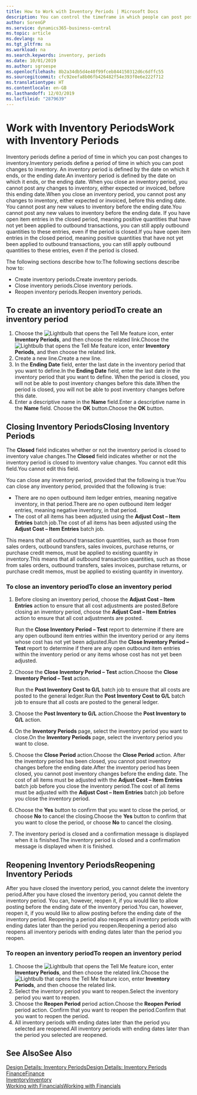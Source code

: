 ```yaml
---
title: How to Work with Inventory Periods | Microsoft Docs
description: You can control the timeframe in which people can post post changes to inventory by defining inventory periods.
author: SorenGP
ms.service: dynamics365-business-central
ms.topic: article
ms.devlang: na
ms.tgt_pltfrm: na
ms.workload: na
ms.search.keywords: inventory, periods
ms.date: 10/01/2019
ms.author: sgroespe
ms.openlocfilehash: 8b2a34db5d4e40f99fceb844150312d6c6dffc55
ms.sourcegitcommit: cfc92eefa8b06fb426482f54e393f0e6e222f712
ms.translationtype: HT
ms.contentlocale: en-GB
ms.lasthandoff: 12/03/2019
ms.locfileid: "2879639"
---
```

# <a name="work-with-inventory-periods"></a><span data-ttu-id="4f20e-103">Work with Inventory Periods</span><span class="sxs-lookup"><span data-stu-id="4f20e-103">Work with Inventory Periods</span></span>
<span data-ttu-id="4f20e-104">Inventory periods define a period of time in which you can post changes to inventory.</span><span class="sxs-lookup"><span data-stu-id="4f20e-104">Inventory periods define a period of time in which you can post changes to inventory.</span></span> <span data-ttu-id="4f20e-105">An inventory period is defined by the date on which it ends, or the ending date.</span><span class="sxs-lookup"><span data-stu-id="4f20e-105">An inventory period is defined by the date on which it ends, or the ending date.</span></span> <span data-ttu-id="4f20e-106">When you close an inventory period, you cannot post any changes to inventory, either expected or invoiced, before this ending date.</span><span class="sxs-lookup"><span data-stu-id="4f20e-106">When you close an inventory period, you cannot post any changes to inventory, either expected or invoiced, before this ending date.</span></span> <span data-ttu-id="4f20e-107">You cannot post any new values to inventory before the ending date.</span><span class="sxs-lookup"><span data-stu-id="4f20e-107">You cannot post any new values to inventory before the ending date.</span></span> <span data-ttu-id="4f20e-108">If you have open item entries in the closed period, meaning positive quantities that have not yet been applied to outbound transactions, you can still apply outbound quantities to these entries, even if the period is closed.</span><span class="sxs-lookup"><span data-stu-id="4f20e-108">If you have open item entries in the closed period, meaning positive quantities that have not yet been applied to outbound transactions, you can still apply outbound quantities to these entries, even if the period is closed.</span></span>  

<span data-ttu-id="4f20e-109">The following sections describe how to:</span><span class="sxs-lookup"><span data-stu-id="4f20e-109">The following sections describe how to:</span></span>

* <span data-ttu-id="4f20e-110">Create inventory periods.</span><span class="sxs-lookup"><span data-stu-id="4f20e-110">Create inventory periods.</span></span>  
* <span data-ttu-id="4f20e-111">Close inventory periods.</span><span class="sxs-lookup"><span data-stu-id="4f20e-111">Close inventory periods.</span></span>  
* <span data-ttu-id="4f20e-112">Reopen inventory periods.</span><span class="sxs-lookup"><span data-stu-id="4f20e-112">Reopen inventory periods.</span></span>  

## <a name="to-create-an-inventory-period"></a><span data-ttu-id="4f20e-113">To create an inventory period</span><span class="sxs-lookup"><span data-stu-id="4f20e-113">To create an inventory period</span></span>  
1. <span data-ttu-id="4f20e-114">Choose the ![Lightbulb that opens the Tell Me feature](media/ui-search/search_small.png "Tell me what you want to do") icon, enter **Inventory Periods**, and then choose the related link.</span><span class="sxs-lookup"><span data-stu-id="4f20e-114">Choose the ![Lightbulb that opens the Tell Me feature](media/ui-search/search_small.png "Tell me what you want to do") icon, enter **Inventory Periods**, and then choose the related link.</span></span>  
2. <span data-ttu-id="4f20e-115">Create a new line.</span><span class="sxs-lookup"><span data-stu-id="4f20e-115">Create a new line.</span></span>  
3. <span data-ttu-id="4f20e-116">In the **Ending Date** field, enter the last date in the inventory period that you want to define.</span><span class="sxs-lookup"><span data-stu-id="4f20e-116">In the **Ending Date** field, enter the last date in the inventory period that you want to define.</span></span> <span data-ttu-id="4f20e-117">When the period is closed, you will not be able to post inventory changes before this date.</span><span class="sxs-lookup"><span data-stu-id="4f20e-117">When the period is closed, you will not be able to post inventory changes before this date.</span></span>  
4. <span data-ttu-id="4f20e-118">Enter a descriptive name in the **Name** field.</span><span class="sxs-lookup"><span data-stu-id="4f20e-118">Enter a descriptive name in the **Name** field.</span></span> <span data-ttu-id="4f20e-119">Choose the **OK** button.</span><span class="sxs-lookup"><span data-stu-id="4f20e-119">Choose the **OK** button.</span></span>  

## <a name="closing-inventory-periods"></a><span data-ttu-id="4f20e-120">Closing Inventory Periods</span><span class="sxs-lookup"><span data-stu-id="4f20e-120">Closing Inventory Periods</span></span>  
<span data-ttu-id="4f20e-121">The **Closed** field indicates whether or not the inventory period is closed to inventory value changes.</span><span class="sxs-lookup"><span data-stu-id="4f20e-121">The **Closed** field indicates whether or not the inventory period is closed to inventory value changes.</span></span> <span data-ttu-id="4f20e-122">You cannot edit this field.</span><span class="sxs-lookup"><span data-stu-id="4f20e-122">You cannot edit this field.</span></span>  

<span data-ttu-id="4f20e-123">You can close any inventory period, provided that the following is true:</span><span class="sxs-lookup"><span data-stu-id="4f20e-123">You can close any inventory period, provided that the following is true:</span></span>  

* <span data-ttu-id="4f20e-124">There are no open outbound item ledger entries, meaning negative inventory, in that period.</span><span class="sxs-lookup"><span data-stu-id="4f20e-124">There are no open outbound item ledger entries, meaning negative inventory, in that period.</span></span>  
* <span data-ttu-id="4f20e-125">The cost of all items has been adjusted using the **Adjust Cost – Item Entries** batch job.</span><span class="sxs-lookup"><span data-stu-id="4f20e-125">The cost of all items has been adjusted using the **Adjust Cost – Item Entries** batch job.</span></span>  

<span data-ttu-id="4f20e-126">This means that all outbound transaction quantities, such as those from sales orders, outbound transfers, sales invoices, purchase returns, or purchase credit memos, must be applied to existing quantity in inventory.</span><span class="sxs-lookup"><span data-stu-id="4f20e-126">This means that all outbound transaction quantities, such as those from sales orders, outbound transfers, sales invoices, purchase returns, or purchase credit memos, must be applied to existing quantity in inventory.</span></span>  

### <a name="to-close-an-inventory-period"></a><span data-ttu-id="4f20e-127">To close an inventory period</span><span class="sxs-lookup"><span data-stu-id="4f20e-127">To close an inventory period</span></span>  
1. <span data-ttu-id="4f20e-128">Before closing an inventory period, choose the **Adjust Cost – Item Entries** action to ensure that all cost adjustments are posted.</span><span class="sxs-lookup"><span data-stu-id="4f20e-128">Before closing an inventory period, choose the **Adjust Cost – Item Entries** action to ensure that all cost adjustments are posted.</span></span>

     <span data-ttu-id="4f20e-129">Run the **Close Inventory Period – Test** report to determine if there are any open outbound item entries within the inventory period or any items whose cost has not yet been adjusted.</span><span class="sxs-lookup"><span data-stu-id="4f20e-129">Run the **Close Inventory Period – Test** report to determine if there are any open outbound item entries within the inventory period or any items whose cost has not yet been adjusted.</span></span>  
2. <span data-ttu-id="4f20e-130">Choose the **Close Inventory Period – Test** action.</span><span class="sxs-lookup"><span data-stu-id="4f20e-130">Choose the **Close Inventory Period – Test** action.</span></span>  

     <span data-ttu-id="4f20e-131">Run the **Post Inventory Cost to G/L** batch job to ensure that all costs are posted to the general ledger.</span><span class="sxs-lookup"><span data-stu-id="4f20e-131">Run the **Post Inventory Cost to G/L** batch job to ensure that all costs are posted to the general ledger.</span></span>  
3. <span data-ttu-id="4f20e-132">Choose the **Post Inventory to G/L** action.</span><span class="sxs-lookup"><span data-stu-id="4f20e-132">Choose the **Post Inventory to G/L** action.</span></span>  
4. <span data-ttu-id="4f20e-133">On the **Inventory Periods** page, select the inventory period you want to close.</span><span class="sxs-lookup"><span data-stu-id="4f20e-133">On the **Inventory Periods** page, select the inventory period you want to close.</span></span>  
5. <span data-ttu-id="4f20e-134">Choose the **Close Period** action.</span><span class="sxs-lookup"><span data-stu-id="4f20e-134">Choose the **Close Period** action.</span></span> <span data-ttu-id="4f20e-135">After the inventory period has been closed, you cannot post inventory changes before the ending date.</span><span class="sxs-lookup"><span data-stu-id="4f20e-135">After the inventory period has been closed, you cannot post inventory changes before the ending date.</span></span> <span data-ttu-id="4f20e-136">The cost of all items must be adjusted with the **Adjust Cost – Item Entries** batch job before you close the inventory period.</span><span class="sxs-lookup"><span data-stu-id="4f20e-136">The cost of all items must be adjusted with the **Adjust Cost – Item Entries** batch job before you close the inventory period.</span></span>  
6. <span data-ttu-id="4f20e-137">Choose the **Yes** button to confirm that you want to close the period, or choose **No** to cancel the closing.</span><span class="sxs-lookup"><span data-stu-id="4f20e-137">Choose the **Yes** button to confirm that you want to close the period, or choose **No** to cancel the closing.</span></span>  
7. <span data-ttu-id="4f20e-138">The inventory period is closed and a confirmation message is displayed when it is finished.</span><span class="sxs-lookup"><span data-stu-id="4f20e-138">The inventory period is closed and a confirmation message is displayed when it is finished.</span></span>  

## <a name="reopening-inventory-periods"></a><span data-ttu-id="4f20e-139">Reopening Inventory Periods</span><span class="sxs-lookup"><span data-stu-id="4f20e-139">Reopening Inventory Periods</span></span>  
<span data-ttu-id="4f20e-140">After you have closed the inventory period, you cannot delete the inventory period.</span><span class="sxs-lookup"><span data-stu-id="4f20e-140">After you have closed the inventory period, you cannot delete the inventory period.</span></span> <span data-ttu-id="4f20e-141">You can, however, reopen it, if you would like to allow posting before the ending date of the inventory period.</span><span class="sxs-lookup"><span data-stu-id="4f20e-141">You can, however, reopen it, if you would like to allow posting before the ending date of the inventory period.</span></span> <span data-ttu-id="4f20e-142">Reopening a period also reopens all inventory periods with ending dates later than the period you reopen.</span><span class="sxs-lookup"><span data-stu-id="4f20e-142">Reopening a period also reopens all inventory periods with ending dates later than the period you reopen.</span></span>  

### <a name="to-reopen-an-inventory-period"></a><span data-ttu-id="4f20e-143">To reopen an inventory period</span><span class="sxs-lookup"><span data-stu-id="4f20e-143">To reopen an inventory period</span></span>  
1. <span data-ttu-id="4f20e-144">Choose the ![Lightbulb that opens the Tell Me feature](media/ui-search/search_small.png "Tell me what you want to do") icon, enter **Inventory Periods**, and then choose the related link.</span><span class="sxs-lookup"><span data-stu-id="4f20e-144">Choose the ![Lightbulb that opens the Tell Me feature](media/ui-search/search_small.png "Tell me what you want to do") icon, enter **Inventory Periods**, and then choose the related link.</span></span>  
2. <span data-ttu-id="4f20e-145">Select the inventory period you want to reopen.</span><span class="sxs-lookup"><span data-stu-id="4f20e-145">Select the inventory period you want to reopen.</span></span>  
3. <span data-ttu-id="4f20e-146">Choose the **Reopen Period** period action.</span><span class="sxs-lookup"><span data-stu-id="4f20e-146">Choose the **Reopen Period** period action.</span></span> <span data-ttu-id="4f20e-147">Confirm that you want to reopen the period.</span><span class="sxs-lookup"><span data-stu-id="4f20e-147">Confirm that you want to reopen the period.</span></span>  
4. <span data-ttu-id="4f20e-148">All inventory periods with ending dates later than the period you selected are reopened.</span><span class="sxs-lookup"><span data-stu-id="4f20e-148">All inventory periods with ending dates later than the period you selected are reopened.</span></span>  

## <a name="see-also"></a><span data-ttu-id="4f20e-149">See Also</span><span class="sxs-lookup"><span data-stu-id="4f20e-149">See Also</span></span>  
[<span data-ttu-id="4f20e-150">Design Details: Inventory Periods</span><span class="sxs-lookup"><span data-stu-id="4f20e-150">Design Details: Inventory Periods</span></span>](design-details-inventory-periods.md)  
[<span data-ttu-id="4f20e-151">Finance</span><span class="sxs-lookup"><span data-stu-id="4f20e-151">Finance</span></span>](finance.md)  
[<span data-ttu-id="4f20e-152">Inventory</span><span class="sxs-lookup"><span data-stu-id="4f20e-152">Inventory</span></span>](inventory-manage-inventory.md)  
[<span data-ttu-id="4f20e-153">Working with Financials</span><span class="sxs-lookup"><span data-stu-id="4f20e-153">Working with Financials</span></span>](ui-work-product.md)

